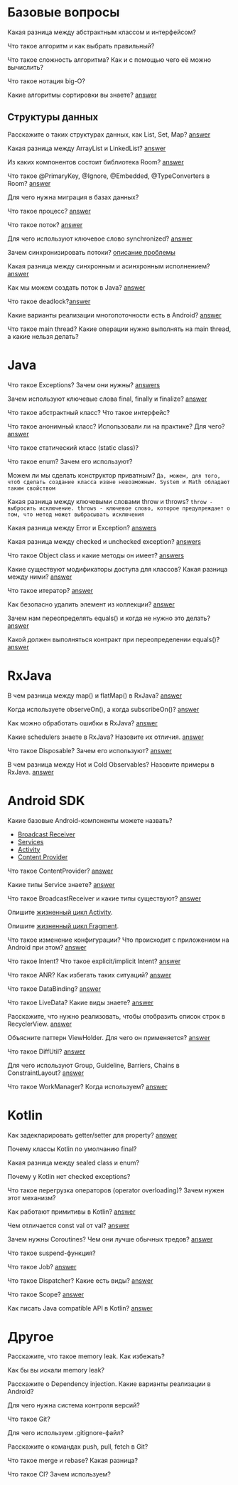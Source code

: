 # Базовые вопросы

Какая разница между абстрактным классом и интерфейсом?

Что такое алгоритм и как выбрать правильный?

Что такое сложность алгоритма? Как и с помощью чего её можно вычислить?

Что такое нотация big-O?

Какие алгоритмы сортировки вы знаете? [answer](/algorithms/sort/About.md)

## Структуры данных
Расскажите о таких структурах данных, как List, Set, Map? [answer](/basics/collections/About.md)

Какая разница между ArrayList и LinkedList? [answer](/basics/collections/List.md)

Из каких компонентов состоит библиотека Room? [answer](/libraries/SQL/room/About.md/#компоненты)

Что такое @PrimaryKey, @Ignore, @Embedded, @TypeConverters в Room? [answer](/libraries/SQL/room/Annotations.md)

Для чего нужна миграция в базах данных?

Что такое процесс? [answer](/processAndStreaming/About.md)

Что такое поток? [answer](/processAndStreaming/About.md)

Для чего используют ключевое слово synchronized? [answer](/processAndStreaming/synchronized.md)

Зачем синхронизировать потоки? [описание проблемы](/processAndStreaming/synchronized.md)

Какая разница между синхронным и асинхронным исполнением? [answer](/processAndStreaming/AsyncAndSync.md)

Как мы можем создать поток в Java? [answer](/basics/syntaxJava/Asynchrony/Threads.md)

Что такое deadlock?[answer](/processAndStreaming/Deadlock.md)

Какие варианты реализации многопоточности есть в Android? [answer](/processAndStreaming/AsyncAndSync.md/#асинхронное-програмирование)

Что такое main thread? Какие операции нужно выполнять на main thread, а какие нельзя делать?

# Java 

Что такое Exceptions? Зачем они нужны? [answers](/basics/syntaxJava/Exceptions.md)

Зачем используют ключевые слова final, finally и finalize? [answer](/basics/syntaxJava/FinalFinallyFinalize.md)

Что такое абстрактный класс? Что такое интерфейс?

Что такое анонимный класс? Использовали ли на практике? Для чего? [answer](/basics/syntaxJava/AnonymousClasses.md)

Что такое статический класс (static class)?

Что такое enum? Зачем его используют?

Можем ли мы сделать конструктор приватным?
`Да, можем, для того, чтоб сделать создание класса извне невозможным. System и Math обладают таким свойством` 

Какая разница между ключевыми словами throw и throws?
`throw - выбросить исключение. throws - ключевое слово, которое предупреждает о том, что метод может выбрасывать исключения`

Какая разница между Error и Exception? [answers](/basics/syntaxJava/Exceptions.md)

Какая разница между checked и unchecked exception? [answers](/basics/syntaxJava/Exceptions.md)

Что такое Object class и какие методы он имеет? [answers](/basics/syntaxJava/Object.md)

Какие существуют модификаторы доступа для классов? Какая разница между ними? [answer](/basics/visibilityModifiers.md)

Что такое итератор? [answer](/basics/collections/iterator.md)

Как безопасно удалить элемент из коллекции? [answer](/basics/collections/iterator.md/#безопасный-способ-удаления-элемнтов)

Зачем нам переопределять equals() и когда не нужно это делать? [answer](/basics/HashCodeAndEquals.md)

Какой должен выполняться контракт при переопределении equals()? [answer](/basics/HashCodeAndEquals.md)

# RxJava

В чем разница между map() и flatMap() в RxJava? [answer](/libraries/RxJava/MapAndFlatMap.md)

Когда используете observeOn(), а когда subscribeOn()? [answer](/libraries/RxJava/About.md)

Как можно обработать ошибки в RxJava? [answer](/libraries/RxJava/Exceptions.md)

Какие schedulers знаете в RxJava? Назовите их отличия. [answer](/libraries/RxJava/Schedulers.md)

Что такое Disposable? Зачем его используют? [answer](/libraries/RxJava/Disposable.md)

В чем разница между Hot и Cold Observables? Назовите примеры в RxJava. [answer](/processAndStreaming/HotAndColdObservables.md)

# Android SDK

Какие базовые Android-компоненты можете назвать?
- [Broadcast Receiver](/android/appComponents/components/broadcastReceiver.md)
- [Services](/android/appComponents/components/Service.md)
- [Activity](/android/appComponents/components/Activity.md)
- [Content Provider](/android/appComponents/components/ContentProvider.md)

Что такое ContentProvider? [answer](/android/appComponents/components/ContentProvider.md)

Какие типы Service знаете? [answer](/android/appComponents/components/Service.md)

Что такое BroadcastReceiver и какие типы существуют? [answer](/android/appComponents/components/broadcastReceiver.md)

Опишите [жизненный цикл Activity](/android/appComponents/activityLifecycle.md).

Опишите [жизненный цикл Fragment](/UI/XML/Fragments/LifeCycle.md).

Что такое изменение конфигурации? Что происходит с приложением на Android при этом? [answer](/android/appComponents/AndroidManifest.md/#конфигурация-и-ее-изменение)

Что такое Intent? Что такое explicit/implicit Intent? [answer](/android/appComponents/intent.md)

Что такое ANR? Как избегать таких ситуаций? [answer](/processAndStreaming/About.md/#anr)

Что такое DataBinding? [answer](/UI/XML/DataBinding.md)

Что такое LiveData? Какие виды знаете? [answer](/libraries/LiveData/LiveData.md)

Расскажите, что нужно реализовать, чтобы отобразить список строк в RecyclerView. [answer](/UI/XML/RecyclerView/About.md)

Объясните паттерн ViewHolder. Для чего он применяется? [answer](/UI/XML/RecyclerView/ViewHolder.md)

Что такое DiffUtil? [answer](/UI/XML/RecyclerView/DiffUtil.md)

Для чего используют Group, Guideline, Barriers, Chains в ConstraintLayout? [answer](/UI/XML/Layouts/ConstraintLayout.md)

Что такое WorkManager? Когда используем? [answer](/android/workManager.md)

# Kotlin 

Как задекларировать getter/setter для property? [answer](/basics/syntaxKotlin/gettersAndSetters.md)

Почему классы Kotlin по умолчанию final? 

Какая разница между sealed class и enum?

Почему у Kotlin нет checked exceptions? 

Что такое перегрузка операторов (operator overloading)? Зачем нужен этот механизм?

Как работают примитивы в Kotlin? [answer](/basics/syntaxKotlin/kotlin.md/#примитивы)

Чем отличается const val от val? [answer](/basics/syntaxKotlin/kotlin.md/#const-val-и-val)

Зачем нужны Coroutines? Чем они лучше обычных тредов? [answer](/coroutines/About.md)

Что такое suspend-функция?

Что такое Job? [answer](/coroutines/launchAndJob.md)

Что такое Dispatcher? Какие есть виды? [answer](/coroutines/Dispatcher.md)

Что такое Scope? [answer](/coroutines/Scope.md)

Как писать Java compatible API в Kotlin? [answer](/basics/syntaxKotlin/javaCompatibleAPI.md)

# Другое

Расскажите, что такое memory leak. Как избежать?

Как бы вы искали memory leak?

Расскажите о Dependency injection. Какие варианты реализации в Android?

Для чего нужна система контроля версий?

Что такое Git?

Для чего используем .gitignore-файл?

Расскажите о командах push, pull, fetch в Git?

Что такое merge и rebase? Какая разница?

Что такое CI? Зачем используем?
